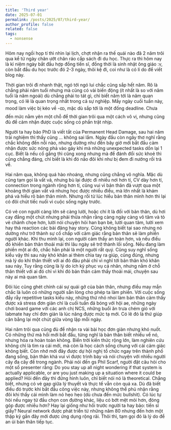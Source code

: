 ```yaml
---
title: 'Third year'
date: 2025-07-01
permalink: /posts/2025/07/third-year/
author_profile: false
related: false
tags:
  - nonsense
---
```

Hôm nay ngồi họp tí thì nhìn lại lịch, chợt nhận ra thế quái nào đã 2 năm trôi qua kể từ ngày chân ướt chân ráo cắp sách đi du học. Thực ra thì hôm nay là kỉ niệm ngày bắt đầu hợp đồng tiến sĩ, đồng thời là sinh nhật ông giáo :v, còn bắt đầu du học trước đó 2-3 ngày, thôi kệ đi, coi như là có lí do để viết blog này.

Thời gian trôi đi nhanh thật, ngó tới ngó lui chắc cũng sắp hết năm. Rõ là chẳng phải năm tuổi nhưng mà cũng có vài biến động (ít nhất là so với năm tuổi là năm ngoái) dù chẳng phải to tát gì, chỉ biết năm tới là năm quan trọng, có lẽ là quan trọng nhất trong cả sự nghiệp. Mấy ngày cuối tuần này, mood làm việc bị kéo về -ထ, mặc dù sắp tới là một đống deadline. Chưa đến mức nằm yên một chỗ để thời gian trôi qua một cách vô vị, nhưng cũng đủ để cảm nhận được cuộc sống có phần trật nhịp.

Người ta hay bảo PhD là viết tắt của Permanent Head Damage, sau hai năm trải nghiệm thì thấy cũng ... không sai lắm. Ngày đầu còn ngây thơ nghĩ rằng chắc không đến nỗi nào, nhưng dường như đến bây giờ mới bắt đầu cảm nhận được sức nóng phả vào gáy khi mà những unexpected tasks dồn lại 1 cục. Biết là nếu cố gắng thì cũng xong nhưng mà để đánh đổi sức khoẻ thì cũng chẳng đáng, chỉ biết là khi đó não đôi khi như bị đem đi nướng rồi trả về.

Hai năm qua, không quá hào nhoáng, nhưng cũng chẳng vô nghĩa. Mặc dù cũng tạm gọi là vất vả, nhưng bù lại được đi nhiều nơi hơn tí, CV dày hơn tí, connection trong ngành rộng hơn tí, cũng vui vì bản thân đã vượt qua một khoảng thời gian vất vả nhưng học được nhiều điều, mà lớn nhất là khám phá và hiểu rõ bản thân mình. Nhưng rồi từ lúc hiểu bản thân mình hơn thì lại có đôi chút tiếc nuối vì cuộc sống ngày trước.

Có vẻ con người càng lớn sẽ càng lười, hoặc chí ít là đối với bản thân, dù hơi cay đắng một chút nhưng phải thừa nhận rằng càng ngày càng vô tâm và tỏ vẻ chảnh chọe hơn, lười nói chuyện hỏi han bạn bè, lười quan tâm, lười xem hay thả reaction các bài đăng hay story. Cũng không biết tại sao nhưng nó dường như trở thành sự cố chấp với cảm giác rằng bản thân sẽ làm phiền người khác. Khi thu mình lại, con người cảm thấy an toàn hơn, và nếu điều đó khiến bản thân thoải mái thì lâu ngày sẽ trở thành lối sống. Nếu đang làm phiền một ai đó, chắc hẳn phải là một người rất quý. Cũng suy nghĩ sống kiểu vậy thì sau này khó khăn ai thèm chìa tay ra giúp, cũng đúng, nhưng mà lý do khi thân thiết với ai đó đâu phải chỉ vì nghĩ tới bản thân khó khăn sau này. Tuy rằng cũng là lý do ích kỷ phục vụ cá nhân, nhưng nằm ở chỗ thân thiết với ai đó chỉ vì khi đó bản thân cảm thấy thoải mái, chuyện sau này ai mà quan tâm.

Đôi lúc cũng ghét chính cái sự quái gở của bản thân, nhưng điều may mắn chắc là luôn có những người sẵn lòng cho phép ta làm phiền. Với cuộc sống đầy rẫy repetitive tasks kiểu này, những thứ nhỏ nhoi làm bản thân cảm thấy được xả stress đơn giản chỉ là cuối tuần đá bóng với hội ae, những ngày chơi board game với các anh chị NCS, những buổi ăn trưa chém gió với labmate hay chỉ đơn giản là lúc nâng được mức tạ mới. Có lẽ đó là thứ giúp cân bằng lại một chút giữa vòng lặp mỗi ngày.

Hai năm trôi qua cũng đủ để nhận ra vài bài học đơn giản nhưng khó nuốt. Có những thứ mà hồi mới bắt đầu, từng nghĩ là bản thân biết nhiều về nó, nhưng hóa ra hoàn toàn không. Biển trời kiến thức rộng lớn, làm nghiên cứu không chỉ là tìm ra cái mới, mà còn là học cách sống chung với cái cảm giác không biết. Còn nhớ mới đây được dự hội nghị tổ chức ngay trên thành phố đang sống, bản thân khá vui vì được trình bày và nói chuyện với nhiều người cây đa cây đề trong ngành. Phải nói đến gs Phil Scarf, người đặt câu hỏi cho một số presenter rằng: Do you stay up all night wondering if that system is actually applicable, or are you just making up a situation where it could be applied? Hỏi đến đây thì đứng hình luôn, chỉ biết nói nó là theoretical. Chẳng biết, nhưng có vẻ gap giữa lý thuyết và thực tế vẫn còn quá xa. Dù đã biết điều đó trước khi bắt đầu công việc này, nhưng không thể phủ nhận rằng đôi khi thấy cái mình làm nó hẹo hẹo (dù chưa đến mức bullshit). Có lúc tự hỏi nếu ngay từ đầu chọn con đường khác, liệu có bớt mệt mỏi hơn, đóng góp được nhiều hơn? Hay lại giống như hồi trước người ta hay bảo: tiến sĩ giấy? Neural network được phát triển từ những năm 80 nhưng đến hơn một thập kỷ gần đây mới được ứng dụng rộng rãi. Thôi thì, tạm gọi đó là lý do để an ủi bản thân tiếp tục.

